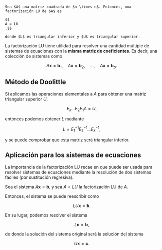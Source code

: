 ```ad-definition

Sea $A$ una matriz cuadrada de $n \times n$. Entonces, una factorización LU de $A$ es

$$
A = LU
,$$

donde $L$ es triangular inferior y $U$ es triangular superior.

```

La factorización LU tiene utilidad para resolver una cantidad múltiple de sistemas de ecuaciones con la **misma matriz de coeficientes**. Es decir, una colección de sistemas como

$$
A\mathbf{x} = \mathbf{b}_1, \quad A\mathbf{x} = \mathbf{b}_2, \quad \ldots, \quad A\mathbf{x} = \mathbf{b}_p
.$$

## Método de Doolittle

Si aplicamos las operaciones elementales a $A$ para obtener una matriz triangular superior $U$,

$$
E_k \ldots E_2 E_1A = U
,$$

entonces podemos obtener $L$ mediante

$$
L = E_1^{-1}E_2^{-1}\ldots E_k^{-1}
,$$

y se puede comprobar que esta matriz será triangular inferior.

## Aplicación para los sistemas de ecuaciones

La importancia de la factorización LU recae en que puede ser usada para resolver sistemas de ecuaciones mediante la resolución de dos sistemas fáciles (por sustitución regresiva).

Sea el sistema $A\mathbf{x} = \mathbf{b}$, y sea $A = LU$ la factorización LU de $A$.

Entonces, el sistema se puede reescribir como

$$
LU\mathbf{x} = \mathbf{b}
.$$

En su lugar, podemos resolver el sistema

$$
L\mathbf{c} = \mathbf{b}
,$$

de donde la solución del sistema original será la solución del sistema

$$
U\mathbf{x} = \mathbf{c}
.$$
